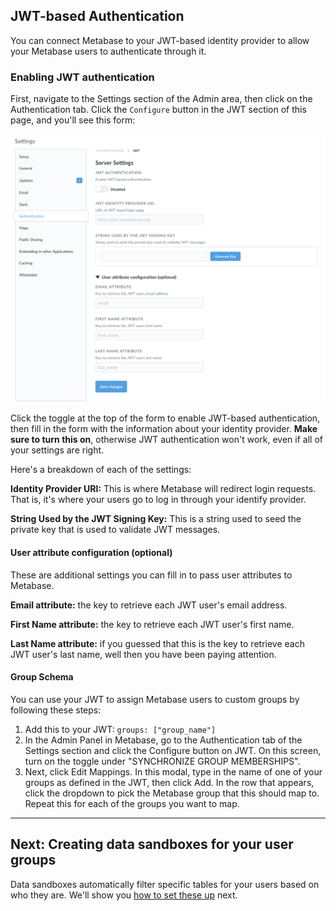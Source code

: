 ## JWT-based Authentication

You can connect Metabase to your JWT-based identity provider to allow your Metabase users to authenticate through it.

### Enabling JWT authentication
First, navigate to the Settings section of the Admin area, then click on the Authentication tab. Click the `Configure` button in the JWT section of this page, and you'll see this form:

![SAML form](images/JWT-auth-form.png)

Click the toggle at the top of the form to enable JWT-based authentication, then fill in the form with the information about your identity provider. **Make sure to turn this on**, otherwise JWT authentication won't work, even if all of your settings are right.

Here's a breakdown of each of the settings:

**Identity Provider URI:** This is where Metabase will redirect login requests. That is, it's where your users go to log in through your identify provider.

**String Used by the JWT Signing Key:** This is a string used to seed the private key that is used to validate JWT messages.

#### User attribute configuration (optional)
These are additional settings you can fill in to pass user attributes to Metabase.

**Email attribute:** the key to retrieve each JWT user's email address.

**First Name attribute:** the key to retrieve each JWT user's first name.

**Last Name attribute:** if you guessed that this is the key to retrieve each JWT user's last name, well then you have been paying attention.

#### Group Schema

You can use your JWT to assign Metabase users to custom groups by following these steps:

1. Add this to your JWT: `groups: ["group_name"]`
2. In the Admin Panel in Metabase, go to the Authentication tab of the Settings section and click the Configure button on JWT. On this screen, turn on the toggle under "SYNCHRONIZE GROUP MEMBERSHIPS".
3. Next, click Edit Mappings. In this modal, type in the name of one of your groups as defined in the JWT, then click Add. In the row that appears, click the dropdown to pick the Metabase group that this should map to. Repeat this for each of the groups you want to map.


---

## Next: Creating data sandboxes for your user groups
Data sandboxes automatically filter specific tables for your users based on who they are. We'll show you [how to set these up](data-sandboxes.md) next.
